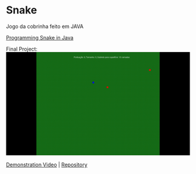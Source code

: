 # Snake
Jogo da cobrinha feito em JAVA

[Programming Snake in Java](https://youtu.be/S_n3lryyGZM)

Final Project: ![Demonstration Video](https://github.com/Lucas-Henrique-Lopes-Costa/Lucas-Henrique-Lopes-Costa/blob/main/Demonstration-Videos/Snake.gif?raw=true)

[Demonstration Video](https://youtu.be/9zAH_MSC60I) | [Repository](https://github.com/Lucas-Henrique-Lopes-Costa/Snake)

